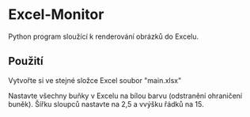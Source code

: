 # Excel-Monitor
Python program sloužící k renderování obrázků do Excelu.

## Použití
Vytvořte si ve stejné složce Excel soubor "main.xlsx"

Nastavte všechny buňky v Excelu na bílou barvu (odstranění ohraničení buněk). Šířku sloupců nastavte na 2,5 a vvýšku řádků na 15.
